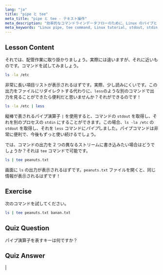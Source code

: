 ```yaml
---
lang: "ja"
title: "pipe と tee"
meta_title: "pipe と tee - テキスト操作"
meta_description: "効率的なコマンドラインデータフローのために、Linux のパイプと tee コマンドを学びましょう。stdout、stdin、ファイル出力を理解しましょう。Linux スキルを向上させましょう！"
meta_keywords: "Linux pipe, tee command, Linux tutorial, stdout, stdin, beginner Linux, command line, Linux guide"
---
```


## Lesson Content

それでは、配管作業に取り掛かりましょう。実際には違いますが、それに近いものです。コマンドを試してみましょう。

```bash
ls -la /etc
```

非常に長い項目リストが表示されるはずです。実際、少し読みにくいです。この出力をファイルにリダイレクトする代わりに、`less`のような別のコマンドで出力を見ることができたら便利だと思いませんか？それができるのです！

```bash
ls -la /etc | less
```

縦棒で表されるパイプ演算子 `|` を使用すると、コマンドの `stdout` を取得し、それを別のプロセスの `stdin` にすることができます。この場合、`ls -la /etc` の `stdout` を取得し、それを `less` コマンドに*パイプ*しました。パイプコマンドは非常に便利で、今後もずっと使い続けるでしょう。

では、コマンドの出力を 2 つの異なるストリームに書き込みたい場合はどうでしょうか？それは `tee` コマンドで可能です。

```bash
ls | tee peanuts.txt
```

画面に `ls` の出力が表示されるはずです。`peanuts.txt` ファイルを開くと、同じ情報が表示されるはずです！

## Exercise

次のコマンドを試してください。

```bash
ls | tee peanuts.txt banan.txt
```

## Quiz Question

パイプ演算子を表すキーは何ですか？

## Quiz Answer

|
